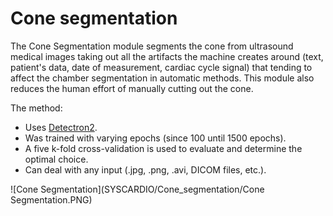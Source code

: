# Cone segmentation

The Cone Segmentation module segments the cone from ultrasound medical images taking out all the artifacts the machine creates around (text, patient's data, date of measurement, cardiac cycle signal) that tending to affect the chamber segmentation in automatic methods. This module also reduces the human effort of manually cutting out the cone.

The method: 
*  Uses [Detectron2](https://ai.meta.com/tools/detectron2/).
*  Was trained with varying epochs (since 100 until 1500 epochs).
*  A five k-fold cross-validation is used to evaluate and determine the optimal choice.
*  Can deal with any input (.jpg, .png, .avi, DICOM files, etc.).

![Cone Segmentation](SYSCARDIO/Cone_segmentation/Cone Segmentation.PNG)
